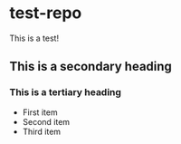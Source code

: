 # test-repo
This is a test!
## This is a secondary heading
### This is a tertiary heading

* First item
* Second item
* Third item

